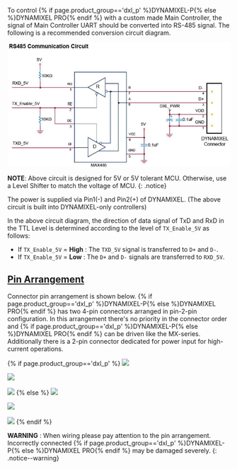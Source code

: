 To control {% if page.product_group=='dxl_p' %}DYNAMIXEL-P{% else %}DYNAMIXEL PRO{% endif %} with a custom made Main Controller, the signal of Main Controller UART should be converted into RS-485 signal.
The following is a recommended conversion circuit diagram.

![](/assets/images/dxl/x/x_series_485_circuit.jpg)

**NOTE**: Above circuit is designed for 5V or 5V tolerant MCU. Otherwise, use a Level Shifter to match the voltage of MCU.
{: .notice}

The power is supplied via Pin1(-) and Pin2(+) of DYNAMIXEL. (The above circuit is built into DYNAMIXEL-only controllers)

In the above circuit diagram, the direction of data signal of TxD and RxD in the TTL Level is determined according to the level of `TX_Enable_5V` as follows:
- If `TX_Enable_5V` = **High** : The `TXD_5V` signal is transferred to `D+` and `D-`.
- If `TX_Enable_5V` = **Low** : The `D+` and `D-` signals are transferred to `RXD_5V`.

## [Pin Arrangement](#pin-arrangement)
Connector pin arrangement is shown below.
{% if page.product_group=='dxl_p' %}DYNAMIXEL-P{% else %}DYNAMIXEL PRO{% endif %} has two 4-pin connectors arranged in pin-2-pin configuration.
In this arrangement there's no priority in the connector order and {% if page.product_group=='dxl_p' %}DYNAMIXEL-P{% else %}DYNAMIXEL PRO{% endif %} can be driven like the MX-series.  
Additionally there is a 2-pin connector dedicated for power input for high-current operations.

{% if page.product_group=='dxl_p' %}
![](/assets/images/dxl/p/pin_name.png)

![](/assets/images/dxl/p/connection.png)

![](/assets/images/dxl/p/wiring.png)
{% else %}
![](/assets/images/dxl/pro/clip_image003.png)

![](/assets/images/dxl/pro/clip_image005.jpg)

![](/assets/images/dxl/pro/clip_image007.png)
{% endif %}

**WARNING** : When wiring please pay attention to the pin arrangement. Incorrectly connected {% if page.product_group=='dxl_p' %}DYNAMIXEL-P{% else %}DYNAMIXEL PRO{% endif %} may be damaged severely.
{: .notice--warning}
